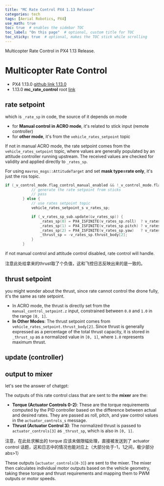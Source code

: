 ```yaml
---
title: "MC Rate Control PX4 1.13 Release"
categories: tech
tags: [Aerial Robotics, PX4]
use_math: true
toc: true  # enables the sidebar TOC
toc_label: "On this page"  # optional, custom title for TOC
toc_sticky: true  # optional, makes the TOC stick while scrolling
---
```


Multicopter Rate Control in PX4 1.13 Release.

# Multicopter Rate Control

* PX4 1.13.0 [github link 1.13.0](https://github.com/PX4/PX4-Autopilot/tree/v1.13.0)
* 1.13.0 **mc_rate_control** root [link](https://github.com/PX4/PX4-Autopilot/tree/v1.13.0/src/modules/mc_rate_control)

## rate setpoint

which is `_rate_sp` in code, the source of it depends on mode

* for **Manual control in ACRO mode**, it's related to stick input (remote controller)
* for **other mode**, it's from the `vehicle_rates_setpoint` topic

If not in manual ACRO mode, the rate setpoint comes from the `vehicle_rates_setpoint` topic, where values are generally populated by an attitude controller running upstream. The received values are checked for validity and applied directly to `_rates_sp`.

For using `mavros_msgs::AttitudeTarget` and set **mask type=rate only**, it's just the ros topic.

```c++
if (_v_control_mode.flag_control_manual_enabled && !_v_control_mode.flag_control_attitude_enabled) {
			// generate the rate setpoint from sticks
			// pass
		} else {
			// use rates setpoint topic
			vehicle_rates_setpoint_s v_rates_sp;

			if (_v_rates_sp_sub.update(&v_rates_sp)) {
				_rates_sp(0) = PX4_ISFINITE(v_rates_sp.roll)  ? v_rates_sp.roll  : rates(0);
				_rates_sp(1) = PX4_ISFINITE(v_rates_sp.pitch) ? v_rates_sp.pitch : rates(1);
				_rates_sp(2) = PX4_ISFINITE(v_rates_sp.yaw)   ? v_rates_sp.yaw   : rates(2);
				_thrust_sp = -v_rates_sp.thrust_body[2];
			}
		}
```

if not manual control and attitude control disabled, rate control will handle.

注意此处给拿来的thrust取了个负值，这和飞控日志反映出来的是一致的。

## thrust setpoint

you might wonder about the thrust, since rate cannot control the drone fully, it's the same as rate setpoint.

* In ACRO mode, the thrust is directly set from the `manual_control_setpoint.z` input, constrained between `0.0` and `1.0` in the range `[0, 1]`.
* **In Other Modes**: The thrust setpoint comes from `vehicle_rates_setpoint.thrust_body[2]`. Since thrust is generally expressed as a percentage of the total thrust capacity, it is stored in `_thrust_sp` as a normalized value in `[0, 1]`, where `1.0` represents maximum thrust.

## update (controller)

## output to mixer

let's see the answer of chatgpt:

The outputs of this rate control class that are sent to the **mixer** are the:

- **Torque (Actuator Controls 0-2)**: These are the torque requirements computed by the PID controller based on the difference between actual and desired rates. They are passed as roll, pitch, and yaw control values in the `actuator_controls_s` message.
- **Thrust (Actuator Control 3)**: The normalized thrust is passed to `actuator_controls[3]` as `_thrust_sp`, which is also in `[0, 1]`.

注意，在此处求解出的 torque 应该未做限幅处理，直接被发送到了 actuator control 话题，这和日志中的情况也能对应上（大部分处于-1，1之间，极少部分abs>1）

These outputs (`actuator_controls[0-3]`) are sent to the mixer. The mixer then calculates individual motor outputs based on the vehicle geometry, taking these torque and thrust requirements and mapping them to PWM outputs or motor speeds.